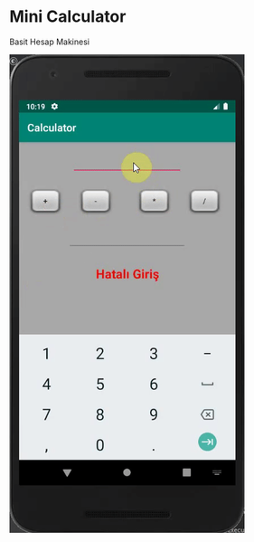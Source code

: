 # Mini Calculator

Basit Hesap Makinesi

![Calculator Screen View](https://github.com/zumrudu-anka/AndroidStudioStudies/blob/master/Presentations/Calculator.gif)